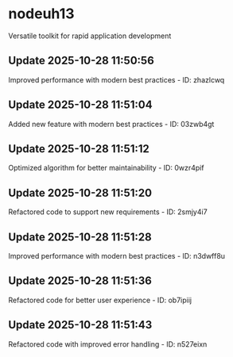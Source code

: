 # nodeuh13
Versatile toolkit for rapid application development

## Update 2025-10-28 11:50:56
Improved performance with modern best practices - ID: zhazlcwq


## Update 2025-10-28 11:51:04
Added new feature with modern best practices - ID: 03zwb4gt


## Update 2025-10-28 11:51:12
Optimized algorithm for better maintainability - ID: 0wzr4pif


## Update 2025-10-28 11:51:20
Refactored code to support new requirements - ID: 2smjy4i7


## Update 2025-10-28 11:51:28
Improved performance with modern best practices - ID: n3dwff8u


## Update 2025-10-28 11:51:36
Refactored code for better user experience - ID: ob7ipiij


## Update 2025-10-28 11:51:43
Refactored code with improved error handling - ID: n527eixn


